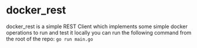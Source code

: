 # docker_rest

docker_rest is a simple REST Client which implements some simple docker operations
to run and test it locally you can run the following command from the root of the repo: `go run main.go`
